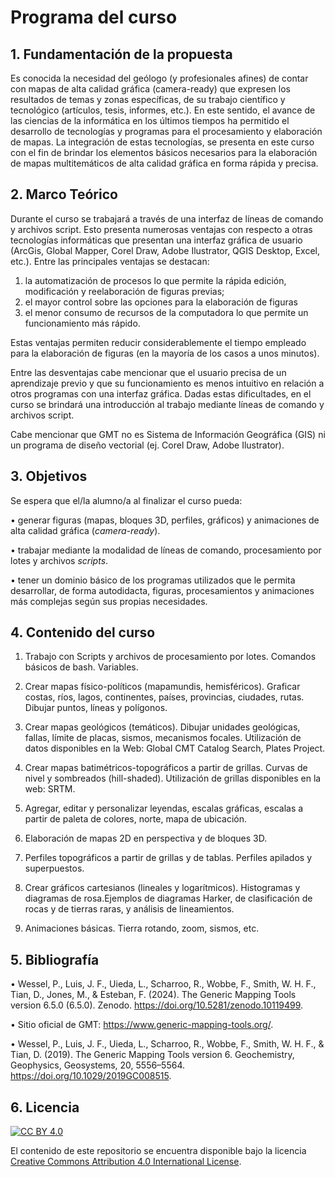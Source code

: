 # Programa del curso

## 1. Fundamentación de la propuesta

Es conocida la necesidad del geólogo (y profesionales afines) de contar con mapas de alta calidad gráfica (camera-ready) que expresen los resultados de temas y zonas específicas, de su trabajo científico y tecnológico (artículos, tesis, informes, etc.). En este sentido, el avance de las ciencias de la informática en los últimos tiempos ha permitido el desarrollo de tecnologías y programas para el procesamiento y elaboración de mapas. La integración de estas tecnologías, se presenta en este curso con el fin de brindar los elementos básicos necesarios para la elaboración de mapas multitemáticos de alta calidad gráfica en forma rápida y precisa. 

## 2. Marco Teórico

Durante el curso se trabajará a través de una interfaz de líneas de comando y archivos script. Esto presenta numerosas ventajas con respecto a otras tecnologías informáticas que presentan una interfaz gráfica de usuario (ArcGis, Global Mapper, Corel Draw, Adobe Ilustrator, QGIS Desktop, Excel, etc.). 
Entre las principales ventajas se destacan:

1) la automatización de procesos lo que permite la rápida edición, modificación y reelaboración de figuras previas; 
2) el mayor control sobre las opciones para la elaboración de figuras 
3) el menor consumo de recursos de la computadora lo que permite un funcionamiento más rápido. 
 
Estas ventajas permiten reducir considerablemente el tiempo empleado para la elaboración de figuras (en la mayoría de los casos a unos minutos). 

Entre las desventajas cabe mencionar que el usuario precisa de un aprendizaje previo y que su funcionamiento es menos intuitivo en relación a otros programas con una interfaz gráfica. Dadas estas dificultades, en el curso se brindará una introducción al trabajo mediante líneas de comando y archivos script.

Cabe mencionar que GMT no es Sistema de Información Geográfica (GIS) ni un programa de diseño vectorial (ej. Corel Draw, Adobe Ilustrator).


## 3. Objetivos

Se espera que el/la alumno/a al finalizar el curso pueda:

• generar figuras (mapas, bloques 3D, perfiles, gráficos) y animaciones de alta calidad gráfica (*camera-ready*).

• trabajar mediante la modalidad de líneas de comando, procesamiento por lotes y archivos *scripts*.

• tener un dominio básico de los programas utilizados que le permita desarrollar, de forma autodidacta, figuras, procesamientos y animaciones más complejas según sus propias necesidades.


## 4. Contenido del curso

1. Trabajo con Scripts y archivos de procesamiento por lotes. Comandos básicos de
bash. Variables.

2. Crear mapas físico-políticos (mapamundis, hemisféricos). Graficar costas, ríos, lagos,
continentes, países, provincias, ciudades, rutas. Dibujar puntos, líneas y polígonos.

3. Crear mapas geológicos (temáticos). Dibujar unidades geológicas, fallas, límite de placas, sismos, mecanismos focales. Utilización de datos disponibles en la Web: Global CMT Catalog Search, Plates Project.

4. Crear mapas batimétricos-topográficos a partir de grillas. Curvas de nivel y
sombreados (hill-shaded). Utilización de grillas disponibles en la web: SRTM.

5. Agregar, editar y personalizar leyendas, escalas gráficas, escalas a partir de paleta de
colores, norte, mapa de ubicación.

6. Elaboración de mapas 2D en perspectiva y de bloques 3D.

7. Perfiles topográficos a partir de grillas y de tablas. Perfiles apilados y superpuestos.

8. Crear gráficos cartesianos (lineales y logarítmicos). Histogramas y diagramas de rosa.Ejemplos de diagramas Harker, de clasificación de rocas y de tierras raras, y análisis de lineamientos.

9. Animaciones básicas. Tierra rotando, zoom, sismos, etc.

## 5. Bibliografía

• Wessel, P., Luis, J. F., Uieda, L., Scharroo, R., Wobbe, F., Smith, W. H. F., Tian, D., Jones, M., & Esteban, F. (2024). The Generic Mapping Tools version 6.5.0 (6.5.0). Zenodo. https://doi.org/10.5281/zenodo.10119499.

• Sitio oficial de GMT: https://www.generic-mapping-tools.org/.

• Wessel, P., Luis, J. F., Uieda, L., Scharroo, R., Wobbe, F., Smith, W. H. F., & Tian, D. (2019). The Generic Mapping Tools version 6. Geochemistry, Geophysics, Geosystems, 20, 5556–5564. https://doi.org/10.1029/2019GC008515.

## 6. Licencia

[![CC BY 4.0][cc-by-image]][cc-by]

El contenido de este repositorio se encuentra disponible bajo la licencia [Creative Commons Attribution 4.0 International License][cc-by].

[cc-by]: http://creativecommons.org/licenses/by/4.0/
[cc-by-image]: https://i.creativecommons.org/l/by/4.0/88x31.png
